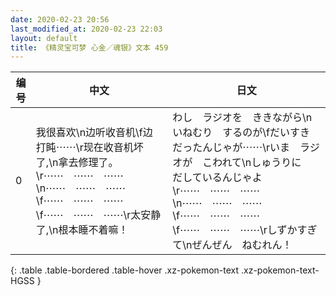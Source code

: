 ```yaml
---
date: 2020-02-23 20:56
last_modified_at: 2020-02-23 22:03
layout: default
title: 《精灵宝可梦 心金／魂银》文本 459
---
```

| 编号 | 中文 | 日文 |
| ---- | ---- | ---- |
| 0 | 我很喜欢\n边听收音机\f边打盹⋯⋯\r现在收音机坏了,\n拿去修理了。\r⋯⋯　⋯⋯　⋯⋯\n⋯⋯　⋯⋯　⋯⋯\f⋯⋯　⋯⋯　⋯⋯\f⋯⋯　⋯⋯　⋯⋯\r太安静了,\n根本睡不着嘛！ | わし　ラジオを　ききながら\nいねむり　するのが\fだいすき　だったんじゃが⋯⋯\rいま　ラジオが　こわれて\nしゅうりに　だしているんじゃよ\r⋯⋯　⋯⋯　⋯⋯\n⋯⋯　⋯⋯　⋯⋯\f⋯⋯　⋯⋯　⋯⋯\f⋯⋯　⋯⋯　⋯⋯\rしずかすぎて\nぜんぜん　ねむれん！ |
{: .table .table-bordered .table-hover .xz-pokemon-text .xz-pokemon-text-HGSS }